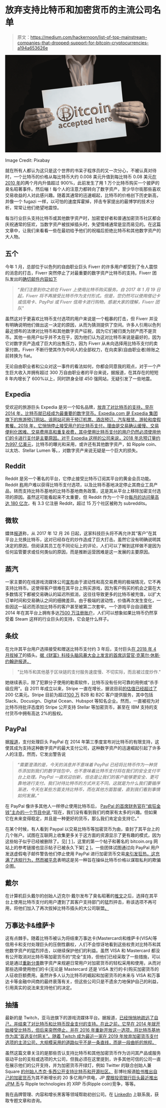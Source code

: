 # 放弃支持比特币和加密货币的主流公司名单

> 原文：<https://medium.com/hackernoon/list-of-top-mainstream-companies-that-dropped-support-for-bitcoin-cryptocurrencies-a194a653626e>

![](img/369442bd1b851e85d6222522988daeb5.png)

Image Credit: Pixabay

就在所有人都认为这只是这个世界的书呆子程序员的又一次分心，不被认真对待时，一个比特币的价格从每比特币大约 0.008 美元升值到每比特币 0.08 美元[在 2010 年](https://en.m.wikipedia.org/wiki/History_of_bitcoin)的两个月内升值超过 900%，此前发生了用 1 万个比特币购买一个披萨的臭名昭著事件。然后嘣！每个人的注意力都转向了数字资产，至少华尔街那些喜欢交易收益的人对此感兴趣。随着其通常的迅速崛起，比特币的价格创下历史新高，并像一个 fugazi 一样，以可怕的速度挥霍掉，抨击专家提出的最博学的技术分析，常常让他们绝望地震惊。

每当行业巨头支持比特币或其他数字资产时，加密爱好者和普通加密货币社区都会庆祝通常的狂欢，当数字资产被拔掉插头时，失望情绪通常是显而易见的。在这篇文章中，让我们来看看一些在最初给予他们的祝福后拒绝比特币和其他数字资产的大人物。

## **五个**

今年 1 月，总部位于以色列的自由职业巨头 Fiverr 的许多用户都受到了令人震惊的消息的打击，Fiverr 突然停止了对最重要的数字资产比特币的支持。Fiverr 团队发出的[确切邮件内容如下](https://www.reddit.com/r/Bitcoin/comments/5phkbe/fiverr_has_officially_stopped_using_bitcoin_as_a/)

> *“我们注意到你之前在 Fiverr 上使用比特币购买服务。自 2017 年 1 月 19 日起，Fiverr 将不再接受比特币作为支付形式。但是，您仍然可以使用借记卡或信用卡、PayPal 或 Fiverr 信用卡进行购物。感谢大家的理解，Fiverr 团队"*

虽然这对于更喜欢比特币支付选项的用户来说是一个粗暴的打击，但 Fiverr 并没有明确说明他们做出这一决定的原因，从而为猜测提供了空间。许多人引用以色列最近颁布的法律对比特币和其他数字资产征税，因为它们被归类为财产而不是货币。其他一些用户似乎并不太在乎，因为他们认为这对比特币来说是最好的，因为它对数字资产造成了巨大的出售压力，因为 Fiverr 从未向选择用比特币支付的卖家付款。Fiverr 不断行使其作为中间人的全部权力，在向卖家(自由职业者)赊账之前转换为 fiat。

无论自由职业者和公众对这一事件的看法如何，你都会同意我的观点，对于一个产生巨大收入并拥有超过 300 万自由职业者的平台来说，据报道，在其存在的短短 8 年内增长了 600%以上，同时跻身全球 450 强网站，无疑引发了一些地震。

## **Expedia**

受欢迎的旅游巨头 Expedia 是另一个知名品牌，[放弃了对比特币的支持，早在 2014 年，比特币就已经成为最重要的数字货币。Expedia.com 是 Expedia 集团旗下的旅游预订网站。该网站可用于预订机票、酒店预订、汽车租赁、游轮和度假套餐。2018 年，它悄悄停止接受用户的比特币支付，理由是交易确认缓慢、交易便利化困难、交易费用高和重复收费，其中使用比特币支付的用户仍然必须使用他们的卡进行支付是主要原因。对于 Expedia 这样的公司来说，2018 年总预订量约为](https://uk.finance.yahoo.com/amphtml/news/expedia-stops-accepting-bitcoin-driving-230729890.html)[997 亿美元](https://www.statista.com/statistics/269386/gross-bookings-of-expedia/)，比特币的曝光和采用，或许还有其他数字资产，如 Ripple coin、以太坊、Stellar Lumen 等。，对数字资产来说无疑是一个巨大的损失。

## **Reddit**

Reddit 是另一个著名的平台，它停止接受比特币订阅其平台的黄金会员功能。Reddit [称](https://www.coindesk.com/reddit-drops-bitcoin-payment-option-for-gold-membership)用户难以获得比特币支付选项，以及比特币基地决定停止其商业工具产品，转而支持比特币基地的比特币基地商务政策，这是其从平台上移除加密支付选项的原因。虽然这可能看起来不太重要，但 Reddit 作为一个平台[每月的访问量高达 180 亿次](https://expandedramblings.com/index.php/reddit-stats/)，有 3.3 亿注册 Reddit，超过 15 万个社区被称为 subreddits。

## **微软**

媒体[报道](https://news.bitcoin.com/microsoft-has-stopped-accepting-bitcoin-deposits/)称，从 2017 年 12 月 26 日起，这家科技巨头将不再允许其“客户”在其平台上兑换比特币，这对已经存在的炒作造成了巨大打击。虽然它没有明确说明其决定的原因，但阅读其员工在不同论坛上的评论，人们可以了解到这样做不是因为任何监管要求或任何类似的原因，而是推断运营困难是这一发展的主要原因。

## **蒸汽**

一家主要的在线游戏流媒体公司[宣布](https://steamcommunity.com/games/593110/announcements/detail/1464096684955433613)由于波动性和高交易费用的极端情况，它不再支持比特币。这使得客户很难在其平台上购买游戏，因为客户购买的机会之窗在大多数情况下都被交易确认的延迟所抵消，这往往导致更多的比特币被充值，以扩大订单时间和交易确认之间的细微差异。由于极端的波动性，价值再次发生变化，一些因这一延迟而添加比特币的客户甚至被第二次套牢。一个游戏平台自诩截至 2014 年在其平台上拥有多达[7500 万注册账户](https://www.polygon.com/2014/1/15/5312550/steam-gained-10m-new-users-in-three-months)，人们可以想象如果比特币仍然享受着 Steam 这样的行业巨头的支持，它会是什么样子。

## **条纹**

在允许其平台用户选择接受和赠送比特币支付约 3 年后，支付巨头[在 2018 年 4 月拔掉了](https://www.coindesk.com/stripe-to-end-support-for-bitcoin-transactions)的插头。[据《财富》科技头脑风暴大会上发言的首席运营官·克莱尔·休斯·约翰逊报道，](http://fortune.com/2018/07/17/stripe-blockchain/)

> "比特币和其他基于区块链的支付服务速度慢、不切实际，而且被过度炒作."

她继续表示，除了犯罪分子使用的勒索软件，比特币没有任何可靠的用例或“杀手级应用”。自 2011 年成立以来，Stripe 一直在增长，据说目前[的估值已经超过了](https://www.theblockcrypto.com/tiny/payments-startup-stripe-raises-100-million-at-a-22-billion-valuation/)200 亿美元。Stripe 目前为超过[100 万](https://stripe.com/us/customers) B2B 和 B2C 客户提供服务，其中包括 Slack、Docusign、Digital Ocean、Hubspot 等知名企业。然而，一直被视为对比特币持批评态度的 Stripe 公开支持 Stellar 等加密货币，甚至在 IBM 支持的支付货币中拥有高达 2%的股权。

## **PayPal**

据[报道](https://www.theverge.com/2014/9/23/6834437/paypal-adds-limited-bitcoin-support)，支付处理巨头 PayPal 在 2014 年第三季度宣布对比特币的有限支持，这使其成为支持这种数字资产的最大支付公司，这种数字资产的迅速崛起引起了许多人的注意。然而，它发出警告说

> *“需要澄清的是，今天的消息并不意味着 PayPal 已经将比特币作为一种货币添加到我们的数字钱包中，也不意味着比特币支付将在我们的安全支付平台上处理。PayPal 一直欢迎创新，但总是让我们的客户能够更安全、更可靠地进行支付。我们对待比特币的方式并无不同。这就是为什么我们要循序渐进，今天在某些方面支持比特币，而在其他方面暂缓，直到我们看到事情如何发展。”*

在 PayPal 像许多其他人一样停止使用比特币后， [PayPal 的首席财务官在“疯狂金钱”主办的一个节目中说,](https://www.cnbc.com/2018/05/16/paypal-cfo-our-merchants-arent-interested-in-crypto-its-too-volatile.html)“现在，我们没有看到我们的商家有太多的兴趣。但如果它在未来变得稳定，并且是一种更好的货币，那么我们肯定会支持它。”

在某个时候，有人看到 Paypal 以交易比特币等加密货币为由，查封了其平台上的几个账户。试图在互联网上收集更多关于这方面的资源显示了更有趣的模式，因为这些帖子似乎已经被删除了。见[ [1](https://nulltx.com/paypal-continues-crackdown-on-crypto-sellers-permanently-limits-accounts/) ]，这里的第一个帖子和著名的 bitcoin.org 网站上的参考链接也显示帖子已被永久下架[ [2](https://forum.bitcoin.org/?topic=2555.msg101084#msg101084) ]。一些团体试图通过向 PayPal 用户发送虚假电子邮件警告他们停止使用 PayPal 进行加密货币交易[来引发狂热，这充满了违规行为，然而](https://www.paypal-community.com/t5/About-Protections/Fake-quot-Cryptocurrency-warning-quot-from-PayPal/m-p/1464517#M44045)[被平息](https://www.paypal-community.com/t5/About-Protections/Fake-quot-Cryptocurrency-warning-quot-from-PayPal/m-p/1464517#M44045)表明这是另一种旨在操纵比特币价格以谋取私利的欺骗企图。

## **戴尔**

在计算机巨头戴尔的创始人迈克尔·戴尔发布了臭名昭著的[推文](https://twitter.com/MichaelDell/status/490160329733586947?s=19)之后，选择在其平台上使用比特币支付的用户遭到了其客户支持部门的猛烈抨击，称该选项不再可用，将他们加入了再次拔掉比特币插头的大公司联盟[。](http://money.com/money/3658361/dell-microsoft-expedia-bitcoin/)

## **万事达卡&维萨卡**

这有点棘手。随着比特币被认为将结束万事达卡(Mastercard)和维萨卡(VISA)等信用卡和支付处理巨头的压倒性霸权，人们不会惊讶地看到这些权贵对比特币和其他数字资产的猛烈抨击，以继续保护他们的利益。虽然 VISA 和 Mastercard 都没有公开取消对比特币等加密货币的“完全”支持，但他们已经采取了一些措施，可以说是通过[重新分类](https://techcrunch.com/2018/02/05/visa-and-mastercard-make-it-harder-to-buy-bitcoin-and-other-cryptocurrencies/)数字资产来规避日常用户对加密货币的轻松采用和使用，从而对那些选择使用他们的卡(无论是 Mastercard 还是 VISA 发行的卡)购买加密货币的人征收巨额费用。虽然许多人认为比特币的崛起和加密货币的未来与 VISA 和万事达卡等金融中间商的最终衰落有关，但这些公司只是不遗余力地保护自己的利益，引用真实的说法来支持他们的决定。

## **抽搐**

最新的是 Twitch，亚马逊旗下的游戏流媒体平台。据报道，[已经悄悄地疏远了自己，并结束了对比特币和比特币现金支付的支持。在此之前，它早在 2014 年就开始接受比特币，但后来突然停止，并在 2016 年重新开放这一选项，将比特币基地作为其“首选支付网关”。随着 Twitch 成为最近一家在 2019 年放弃加密货币支付选项的主流公司，大规模采用的道路似乎不是一条直线，而是一段曲折的旅程。](https://cointelegraph.com/news/streaming-service-twitch-removes-crypto-payment-options-reddit-user-reports)

虽然这篇文章关注的是那些否认支持比特币和其他加密货币作为访问其产品或服务驱动平台的支柱或选项的大公司，但我必须在这里提到，许多其他可信的公司一直在展示他们的公开支持，并为加密货币开绿灯，例如 Twitter 的联合创始人兼 Square [的创始人杰克·多西公开支持比特币和开源社区。](https://www.financemagnates.com/cryptocurrency/news/twitter-ceo-jack-dorsey-launches-open-source-bitcoin-dev-team/) 彭博社报道[脸书推出自己的加密货币](https://www.bloomberg.com/news/articles/2018-12-21/facebook-is-said-to-develop-stablecoin-for-whatsapp-transfers)为其不断增长的 20 多亿用户供电，JP [摩根投资银行巨头最近推出 JPM 币](https://www.bloomberg.com/news/articles/2018-12-21/facebook-is-said-to-develop-stablecoin-for-whatsapp-transfers)与 Ripple technologies 的 XRP 币(Ripple coin)竞争，等等。

我在品牌管理、内容和增长黑客等领域帮助初创公司。在 [LinkedIn](https://www.linkedin.com/in/victor-ugochukwu-906942158) 上联系我，获取专题文章和咨询。